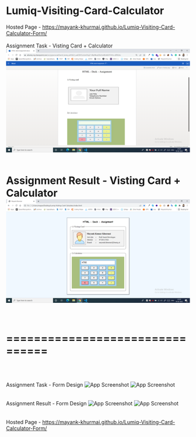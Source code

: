 # Lumiq-Visiting-Card-Calculator

Hosted Page - https://mayank-khurmai.github.io/Lumiq-Visiting-Card-Calculator-Form/
<br><br>
Assignment Task - Visting Card + Calculator
![App Screenshot](https://github.com/Mayank-Khurmai/Lumiq-Visiting-Card-Calculator/blob/main/screenshots/assignment-task.png)
<br><br>

Assignment Result - Visting Card + Calculator
![App Screenshot](https://github.com/Mayank-Khurmai/Lumiq-Visiting-Card-Calculator/blob/main/screenshots/assignment-result.png)
<br><br>
================================
================================
================================
<br><br>

Assignment Task - Form Design
![App Screenshot](https://github.com/Mayank-Khurmai/Lumiq-Visiting-Card-Calculator-Form/blob/main/screenshots/form-task-1.png)
![App Screenshot](https://github.com/Mayank-Khurmai/Lumiq-Visiting-Card-Calculator-Form/blob/main/screenshots/form-task-2.png)
<br><br><br>
Assignment Result - Form Design
![App Screenshot](https://github.com/Mayank-Khurmai/Lumiq-Visiting-Card-Calculator-Form/blob/main/screenshots/form-result-1.png)
![App Screenshot](https://github.com/Mayank-Khurmai/Lumiq-Visiting-Card-Calculator-Form/blob/main/screenshots/form-result-2.png)
<br>
<br>
<br>
Hosted Page - https://mayank-khurmai.github.io/Lumiq-Visiting-Card-Calculator-Form/
<br><br>

